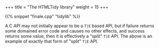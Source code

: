 +++
title = "The HTMLTidy library"
weight = 15
+++

{{% snippet "finale.cpp" "tidylib" %}}

A C API may not initially appear to be a `T|E` based API, but if failure
returns some domained error code and causes no other effects, and success
returns some value, then it is effectively a "split" `T|E` API. The above
is an example of exactly that form of "split" `T|E` API.
